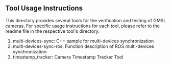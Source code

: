 ## Tool Usage Instructions
This directory provides several tools for the verification and testing of GMSL cameras. For specific usage instructions for each tool, please refer to the readme file in the respective tool's directory.

1. multi-devices-sync: C++ sample for multi-devices synchronization
2. multi-devices-sync-ros: Function description of ROS multi-devices synchronization
3. timestamp_tracker: Camera Timestamp Tracker Tool
